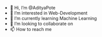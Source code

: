 - 👋 Hi, I’m @AdityaPote
- 👀 I’m interested in Web-Development
- 🌱 I’m currently learning Machine Learning
- 💞️ I’m looking to collaborate on 
- 📫 How to reach me 

<!---
AdityaPote/AdityaPote is a ✨ special ✨ repository because its `README.md` (this file) appears on your GitHub profile.
You can click the Preview link to take a look at your changes.
--->
